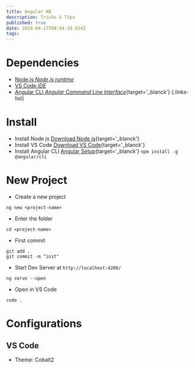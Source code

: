 ```yaml
---
title: Angular KB
description: Tricks & Tips
published: true
date: 2020-04-17T08:54:19.924Z
tags: 
---
```


# Dependencies
- [Node.js *Node.js runtime*](/dev/nodejs)
- [VS Code *IDE*](/dev/vscode)
- [Angular CLI *Angular Command Line Interface*](https://github.com/angular/angular-cli){target='_blanck'}
{.links-list}

# Install
- Install Node js
[Download Node js](https://nodejs.org/en/download/){target='_blanck'}
- Install VS Code
[Download VS Code](https://code.visualstudio.com/){target='_blanck'}
- Install Angular CLI
[Angular Setup](https://angular.io/guide/setup-local){target='_blanck'}
`npm install -g @angular/cli`

# New Project
- Create a new project
```
ng new <project-name>
```
- Enter the folder
```
cd <project-name>
```
- First commit
```
git add .
git commit -m "init"
```
- Start Dev Server at `http://localhost:4200/`
```
ng serve --open
```
- Open in VS Code
```
code .
```

# Configurations

## VS Code
- Theme: Cobalt2

## 